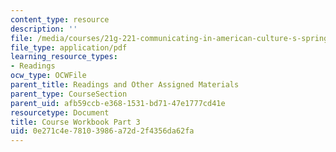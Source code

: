 ```yaml
---
content_type: resource
description: ''
file: /media/courses/21g-221-communicating-in-american-culture-s-spring-2019/0e271c4e78103986a72d2f4356da62fa_MIT21G_221S19_cw3.pdf
file_type: application/pdf
learning_resource_types:
- Readings
ocw_type: OCWFile
parent_title: Readings and Other Assigned Materials
parent_type: CourseSection
parent_uid: afb59ccb-e368-1531-bd71-47e1777cd41e
resourcetype: Document
title: Course Workbook Part 3
uid: 0e271c4e-7810-3986-a72d-2f4356da62fa
---
```

